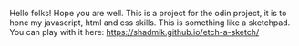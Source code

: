 Hello folks! Hope you are well. This is a project for the odin project, it is to hone my javascript, html and css skills. This is something like a sketchpad. You can play with it here:  https://shadmik.github.io/etch-a-sketch/
